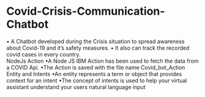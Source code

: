 # Covid-Crisis-Communication-Chatbot
• A Chatbot developed during the Crisis situation to spread awareness about Covid-19 and it’s safety measures. 
• It also can track the recorded covid cases in every country.  
NodeJs Action 
•A Node JS IBM Action has been used to fetch the data from a COVID Api. 
•The Action is saved with the file name Covid_bot_Action  
Entity and Intents 
•An entity represents a term or object that provides context for an intent 
•The concept of intents is used to help your virtual assistant understand your users natural language input
